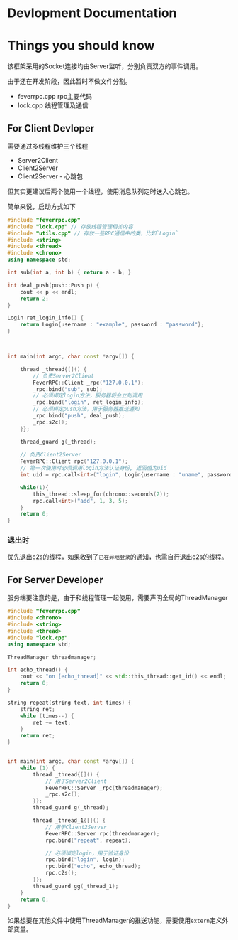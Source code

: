 # Devlopment Documentation

# Things you should know

该框架采用的Socket连接均由Server监听，分别负责双方的事件调用。

由于还在开发阶段，因此暂时不做文件分割。

- feverrpc.cpp rpc主要代码
- lock.cpp 线程管理及通信

## For Client Devloper

需要通过多线程维护三个线程

- Server2Client
- Client2Server
- Client2Server - 心跳包

但其实更建议后两个使用一个线程，使用消息队列定时送入心跳包。

简单来说，启动方式如下

```C++
#include "feverrpc.cpp"
#include "lock.cpp" // 存放线程管理相关内容
#include "utils.cpp" // 存放一些RPC通信中的类，比如`Login`
#include <string>
#include <thread>
#include <chrono>
using namespace std;

int sub(int a, int b) { return a - b; }

int deal_push(push::Push p) {
    cout << p << endl;
    return 2;
}

Login ret_login_info() {
    return Login{username : "example", password : "password"};
}



int main(int argc, char const *argv[]) {

    thread _thread{[]() {
        // 负责Server2Client
        FeverRPC::Client _rpc("127.0.0.1");
        _rpc.bind("sub", sub);
        // 必须绑定login方法，服务器将会立刻调用
        _rpc.bind("login", ret_login_info);
        // 必须绑定push方法，用于服务器推送通知
        _rpc.bind("push", deal_push);
        _rpc.s2c();
    }};

    thread_guard g(_thread);
    
    // 负责Client2Server
    FeverRPC::Client rpc("127.0.0.1");
    // 第一次使用时必须调用login方法认证身份, 返回值为uid
    int uid = rpc.call<int>("login", Login{username : "uname", password : "pwod"});

    while(1){
        this_thread::sleep_for(chrono::seconds(2));
        rpc.call<int>("add", 1, 3, 5);
    }
    return 0;
}


```
### 退出时

优先退出c2s的线程，如果收到了`已在异地登录`的通知，也需自行退出c2s的线程。


## For Server Developer

服务端要注意的是，由于和线程管理一起使用，需要声明全局的ThreadManager

```C++
#include "feverrpc.cpp"
#include <chrono>
#include <string>
#include <thread>
#include "lock.cpp"
using namespace std;

ThreadManager threadmanager;

int echo_thread() {
    cout << "on [echo_thread]" << std::this_thread::get_id() << endl;
    return 0;
}

string repeat(string text, int times) {
    string ret;
    while (times--) {
        ret += text;
    }
    return ret;
}


int main(int argc, char const *argv[]) {
    while (1) {
        thread _thread{[]() {
            // 用于Server2Client
            FeverRPC::Server _rpc(threadmanager);
            _rpc.s2c();
        }};
        thread_guard g(_thread);

        thread _thread_1{[]() {
            // 用于Client2Server
            FeverRPC::Server rpc(threadmanager);
            rpc.bind("repeat", repeat);

            // 必须绑定login，用于验证身份
            rpc.bind("login", login);
            rpc.bind("echo", echo_thread);
            rpc.c2s();
        }};
        thread_guard gg(_thread_1);
    }
    return 0;
}
```

如果想要在其他文件中使用ThreadManager的推送功能，需要使用`extern`定义外部变量。